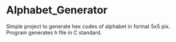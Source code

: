 # Alphabet_Generator
Simple project to generate hex codes of alphabet in format 5x5 pix. Program generates h file in C standard.
